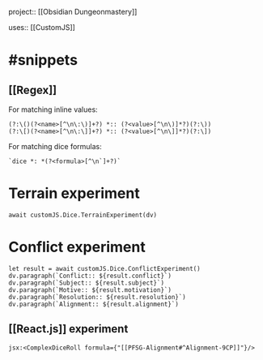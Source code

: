 project:: [[Obsidian Dungeonmastery]]

uses:: [[CustomJS]]

# #snippets


## [[Regex]]
For matching inline values:
```regex
(?:\()(?<name>[^\n\:\)]+?) *:: (?<value>[^\n\)]*?)(?:\))
(?:\[)(?<name>[^\n\:\]]+?) *:: (?<value>[^\n\]]*?)(?:\])
```

For matching dice formulas:
```regex
`dice *: *(?<formula>[^\n`]+?)`
```

# Terrain experiment

```dataviewjs
await customJS.Dice.TerrainExperiment(dv)
```


# Conflict experiment
```dataviewjs
let result = await customJS.Dice.ConflictExperiment()
dv.paragraph(`Conflict:: ${result.conflict}`)
dv.paragraph(`Subject:: ${result.subject}`)
dv.paragraph(`Motive:: ${result.motivation}`)
dv.paragraph(`Resolution:: ${result.resolution}`)
dv.paragraph(`Alignment:: ${result.alignment}`)
```


## [[React.js]] experiment

`jsx:<ComplexDiceRoll formula={"[[PFSG-Alignment#^Alignment-9CP]]"}/>`
